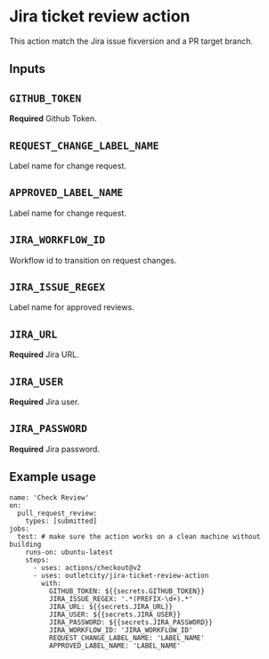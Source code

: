 # Jira ticket review action

This action match the Jira issue fixversion and a PR target branch.

## Inputs
## `GITHUB_TOKEN`

**Required** Github Token.
## `REQUEST_CHANGE_LABEL_NAME`

Label name for change request.
## `APPROVED_LABEL_NAME`

Label name for change request.
## `JIRA_WORKFLOW_ID`

Workflow id to transition on request changes.
## `JIRA_ISSUE_REGEX`

Label name for approved reviews.
## `JIRA_URL`

**Required** Jira URL.
## `JIRA_USER`

**Required** Jira user.
## `JIRA_PASSWORD`

**Required** Jira password.

## Example usage
```
name: 'Check Review'
on:
  pull_request_review:
    types: [submitted]
jobs:
  test: # make sure the action works on a clean machine without building
    runs-on: ubuntu-latest
    steps:
      - uses: actions/checkout@v2
      - uses: outletcity/jira-ticket-review-action
        with:
          GITHUB_TOKEN: ${{secrets.GITHUB_TOKEN}}
          JIRA_ISSUE_REGEX: '.*(PREFIX-\d+).*'
          JIRA_URL: ${{secrets.JIRA_URL}}
          JIRA_USER: ${{secrets.JIRA_USER}}
          JIRA_PASSWORD: ${{secrets.JIRA_PASSWORD}}
          JIRA_WORKFLOW_ID: 'JIRA_WORKFLOW_ID'
          REQUEST_CHANGE_LABEL_NAME: 'LABEL_NAME'
          APPROVED_LABEL_NAME: 'LABEL_NAME'
```
